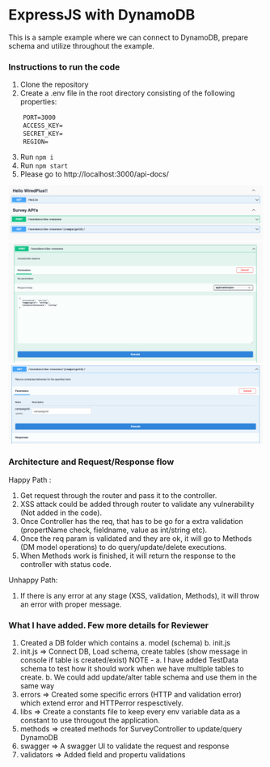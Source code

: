 # ExpressJS with DynamoDB
This is a sample example where we can connect to DynamoDB, prepare schema and utilize throughout the example.

### Instructions to run the code

1. Clone the repository
2. Create a .env file in the root directory consisting of the following properties:
```
    PORT=3000
    ACCESS_KEY=
    SECRET_KEY=
    REGION=
```
3. Run `npm i`
6. Run `npm start`
7. Please go to http://localhost:3000/api-docs/

![Screenshot 1](https://github.com/mihirranjan/express-dynamodb/blob/main/swagger-links.png)
![Screenshot 2](https://github.com/mihirranjan/express-dynamodb/blob/main/try-out-unsubscribe-reasons-post.png)
![Screenshot 3](https://github.com/mihirranjan/express-dynamodb/blob/main/try-out-unsubscribe-reasons-get.png)

### Architecture and Request/Response flow

Happy Path :
1. Get request through the router and pass it to the controller.
2. XSS attack could be added through router to validate any vulnerability (Not added in the code).
3. Once Controller has the req, that has to be go for a extra validation (propertName check, fieldname, value as int/string etc).
4. Once the req param is validated and they are ok, it will go to Methods (DM model operations) to do query/update/delete executions.
5. When Methods work is finished, it will return the response to the controller with status code.

Unhappy Path:
1. If there is any error at any stage (XSS, validation, Methods), it will throw an error with proper message.

### What I have added. Few more details for Reviewer

1. Created a DB folder which contains
    a. model (schema)
    b. init.js
2. init.js => Connect DB, Load schema, create tables (show message in console if table is created/exist)
NOTE - 
    a. I have added TestData schema to test how it should work when we have multiple tables to create.
    b. We could add update/alter table schema and use them in the same way
3. errors => Created some specific errors (HTTP and validation error) which extend error and HTTPerror respesctively.
4. libs => Create a constants file to keep every env variable data as a constant to use througout the application.
5. methods => created methods for SurveyController to update/query DynamoDB
6. swagger => A swagger UI to validate the request and response
7. validators => Added field and propertu validations

